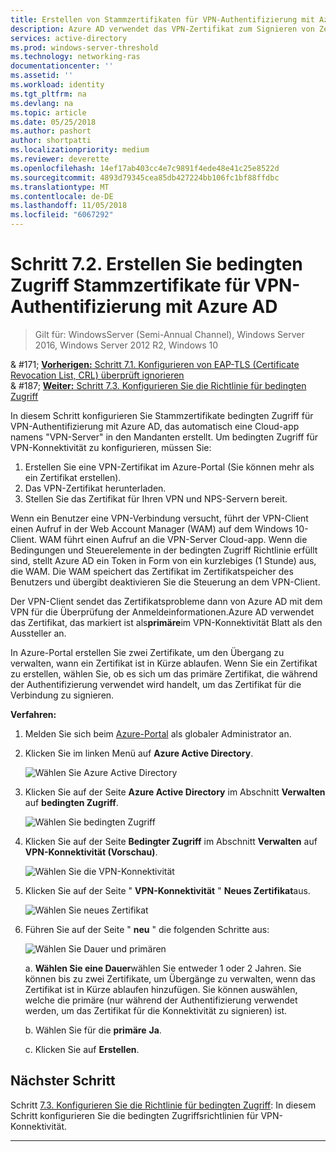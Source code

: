 ```yaml
---
title: Erstellen von Stammzertifikaten für VPN-Authentifizierung mit Azure AD
description: Azure AD verwendet das VPN-Zertifikat zum Signieren von Zertifikaten für Windows 10-Clients bei der Authentifizierung mit Azure AD für VPN-Konnektivität. Das Zertifikat als primären markiert ist den Aussteller an, die Azure AD verwendet.
services: active-directory
ms.prod: windows-server-threshold
ms.technology: networking-ras
documentationcenter: ''
ms.assetid: ''
ms.workload: identity
ms.tgt_pltfrm: na
ms.devlang: na
ms.topic: article
ms.date: 05/25/2018
ms.author: pashort
author: shortpatti
ms.localizationpriority: medium
ms.reviewer: deverette
ms.openlocfilehash: 14ef17ab403cc4e7c9891f4ede48e41c25e8522d
ms.sourcegitcommit: 4893d79345cea85db427224bb106fc1bf88ffdbc
ms.translationtype: MT
ms.contentlocale: de-DE
ms.lasthandoff: 11/05/2018
ms.locfileid: "6067292"
---
```

# Schritt 7.2. Erstellen Sie bedingten Zugriff Stammzertifikate für VPN-Authentifizierung mit Azure AD

>Gilt für: WindowsServer (Semi-Annual Channel), Windows Server 2016, Windows Server 2012 R2, Windows 10

& #171;  [ **Vorherigen:** Schritt 7.1. Konfigurieren von EAP-TLS (Certificate Revocation List, CRL) überprüft ignorieren](vpn-config-eap-tls-to-ignore-crl-checking.md)<br>
& #187; [ **Weiter:** Schritt 7.3. Konfigurieren Sie die Richtlinie für bedingten Zugriff](vpn-config-conditional-access-policy.md)

In diesem Schritt konfigurieren Sie Stammzertifikate bedingten Zugriff für VPN-Authentifizierung mit Azure AD, das automatisch eine Cloud-app namens "VPN-Server" in den Mandanten erstellt. Um bedingten Zugriff für VPN-Konnektivität zu konfigurieren, müssen Sie:

1. Erstellen Sie eine VPN-Zertifikat im Azure-Portal (Sie können mehr als ein Zertifikat erstellen).
2. Das VPN-Zertifikat herunterladen.
2. Stellen Sie das Zertifikat für Ihren VPN und NPS-Servern bereit.

Wenn ein Benutzer eine VPN-Verbindung versucht, führt der VPN-Client einen Aufruf in der Web Account Manager (WAM) auf dem Windows 10-Client. WAM führt einen Aufruf an die VPN-Server Cloud-app. Wenn die Bedingungen und Steuerelemente in der bedingten Zugriff Richtlinie erfüllt sind, stellt Azure AD ein Token in Form von ein kurzlebiges (1 Stunde) aus, die WAM. Die WAM speichert das Zertifikat im Zertifikatspeicher des Benutzers und übergibt deaktivieren Sie die Steuerung an dem VPN-Client.  

Der VPN-Client sendet das Zertifikatsprobleme dann von Azure AD mit dem VPN für die Überprüfung der Anmeldeinformationen.Azure AD verwendet das Zertifikat, das markiert ist als**primäre**im VPN-Konnektivität Blatt als den Aussteller an. 

In Azure-Portal erstellen Sie zwei Zertifikate, um den Übergang zu verwalten, wann ein Zertifikat ist in Kürze ablaufen. Wenn Sie ein Zertifikat zu erstellen, wählen Sie, ob es sich um das primäre Zertifikat, die während der Authentifizierung verwendet wird handelt, um das Zertifikat für die Verbindung zu signieren.

**Verfahren:**

1. Melden Sie sich beim [Azure-Portal](https://portal.azure.com) als globaler Administrator an.

2. Klicken Sie im linken Menü auf **Azure Active Directory**. 

    ![Wählen Sie Azure Active Directory](../../media/Always-On-Vpn/01.png)

3. Klicken Sie auf der Seite **Azure Active Directory** im Abschnitt **Verwalten** auf **bedingten Zugriff**.

    ![Wählen Sie bedingten Zugriff](../../media/Always-On-Vpn/02.png)

4. Klicken Sie auf der Seite **Bedingter Zugriff** im Abschnitt **Verwalten** auf **VPN-Konnektivität (Vorschau)**.

    ![Wählen Sie die VPN-Konnektivität](../../media/Always-On-Vpn/03.png)

5. Klicken Sie auf der Seite " **VPN-Konnektivität** " **Neues Zertifikat**aus.

    ![Wählen Sie neues Zertifikat](../../media/Always-On-Vpn/04.png)

6. Führen Sie auf der Seite " **neu** " die folgenden Schritte aus:

    ![Wählen Sie Dauer und primären](../../media/Always-On-Vpn/05.png)

    a. **Wählen Sie eine Dauer**wählen Sie entweder 1 oder 2 Jahren. Sie können bis zu zwei Zertifikate, um Übergänge zu verwalten, wenn das Zertifikat ist in Kürze ablaufen hinzufügen. Sie können auswählen, welche die primäre (nur während der Authentifizierung verwendet werden, um das Zertifikat für die Konnektivität zu signieren) ist.

    b. Wählen Sie für die **primäre** **Ja**.

    c. Klicken Sie auf **Erstellen**.

## Nächster Schritt
Schritt [7.3. Konfigurieren Sie die Richtlinie für bedingten Zugriff](vpn-config-conditional-access-policy.md): In diesem Schritt konfigurieren Sie die bedingten Zugriffsrichtlinien für VPN-Konnektivität. 

---